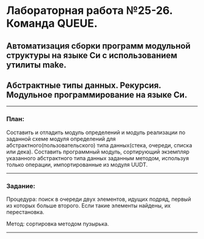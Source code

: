 # Лабораторная работа №25-26. Команда QUEUE. #
## Автоматизация сборки программ модульной структуры на языке Си с использованием утилиты make. ##
## Абстрактные типы данных. Рекурсия. Модульное программирование на языке Си. ##

***

### План: ###

<p>Составить и отладить модуль определений и модуль реализации по заданной схеме модуля определений для абстрактного(пользовательского) типа данных(стека, очереди, списка или дека).
Составить программный модуль, сортирующий экземпляр указанного абстрактного типа данных заданным методом, используя только операции, импортированные из модуля UUDT.</p>

***

### Задание: ###

<p>Процедура: поиск в очереди двух элементов, идущих подряд, первый из которых больше второго. Если такие элементы найдены, их перестановка.</p>
<p>Метод: сортировка методом пузырька.</p>

***

